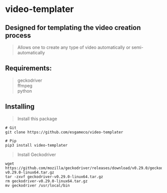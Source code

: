 # video-templater

## Designed for templating the video creation process
> Allows one to create any type of video automatically or semi-automatically

## Requirements:
> geckodriver  
> ffmpeg  
> python

## Installing

> Install this package
```
# Git
git clone https://github.com/esgameco/video-templater

# Pip
pip3 install video-templater
```

> Install Geckodriver
```
wget https://github.com/mozilla/geckodriver/releases/download/v0.29.0/geckodriver-v0.29.0-linux64.tar.gz
tar -zxvf geckodriver-v0.29.0-linux64.tar.gz
rm geckodriver-v0.29.0-linux64.tar.gz
mv geckodriver /usr/local/bin
```
